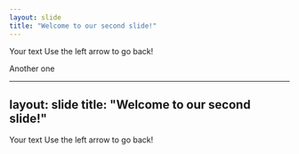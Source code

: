 ```yaml
---
layout: slide
title: "Welcome to our second slide!"
---
```

Your text
Use the left arrow to go back!

Another one

---
layout: slide
title: "Welcome to our second slide!"
---
Your text
Use the left arrow to go back!
